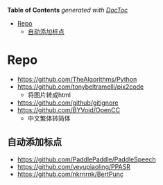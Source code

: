 <!-- START doctoc generated TOC please keep comment here to allow auto update -->
<!-- DON'T EDIT THIS SECTION, INSTEAD RE-RUN doctoc TO UPDATE -->
**Table of Contents**  *generated with [DocToc](https://github.com/thlorenz/doctoc)*

- [Repo](#repo)
  - [自动添加标点](#自动添加标点)

<!-- END doctoc generated TOC please keep comment here to allow auto update -->


# Repo
- https://github.com/TheAlgorithms/Python
- https://github.com/tonybeltramelli/pix2code
  - 将图片转成html
- https://github.com/github/gitignore
- https://github.com/BYVoid/OpenCC
  - 中文繁体转简体

## 自动添加标点

- https://github.com/PaddlePaddle/PaddleSpeech
- https://github.com/yeyupiaoling/PPASR
- https://github.com/nkrnrnk/BertPunc


